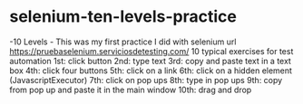 # selenium-ten-levels-practice
-10 Levels - This was my first practice I did with selenium
url https://pruebaselenium.serviciosdetesting.com/
10 typical exercises for test automation
 1st: click button
 2nd: type text
 3rd: copy and paste text in a text box
 4th: click four buttons
 5th: click on a link
 6th: click on a hidden element (JavascriptExecutor)
 7th: click on pop ups
 8th: type in pop ups
 9th: copy from pop up and paste it in the main window
 10th: drag and drop
